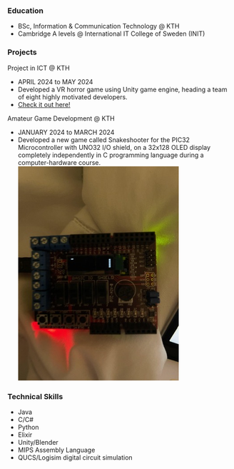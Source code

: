 ### Education 
- BSc, Information & Communication Technology @ KTH
- Cambridge A levels @ International IT College of Sweden (INIT)

### Projects
Project in ICT @ KTH
- APRIL 2024 to MAY 2024
- Developed a VR horror game using Unity game engine, heading a team of eight highly motivated developers.
- [Check it out here!](https://saitejaschintapall.wixsite.com/ghostleaks) 

Amateur Game Development @ KTH 
- JANUARY 2024 to MARCH 2024 
- Developed a new game called Snakeshooter for the PIC32 Microcontroller with UNO32 I/O shield, on a 32x128 OLED display completely independently in C programming language during a computer-hardware course.
![A peek at the final product](/assets/5BF5F00C-0B2C-4BE1-87D7-C8CFC5B5EB0B_4_5005_c.jpeg)

### Technical Skills
- Java
- C/C#
- Python
- Elixir
- Unity/Blender
- MIPS Assembly Language
- QUCS/Logisim digital circuit simulation
